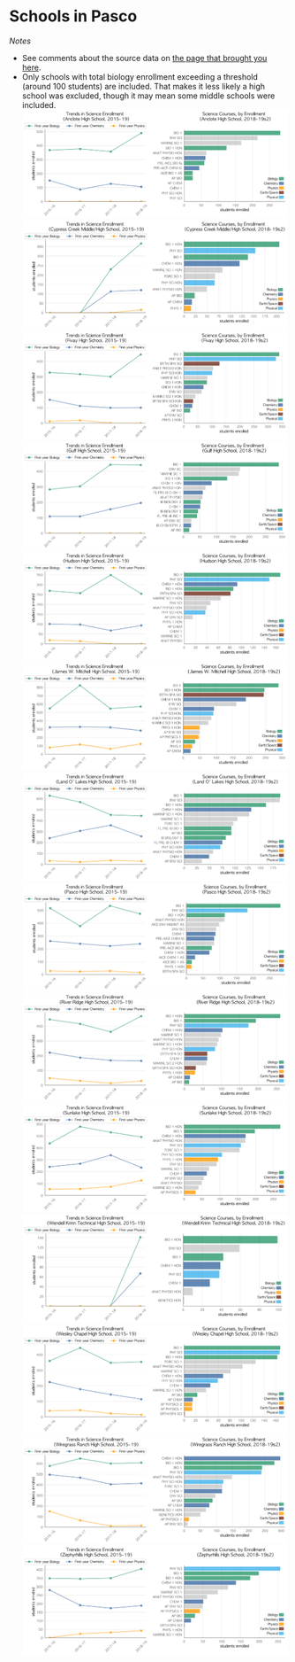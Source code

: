 # Schools in Pasco  
*Notes*
- See comments about the source data on [the page that brought you here](https://adamlamee.github.io/FL-K12-analyses/plots/District_pages/Pasco.html).  
- Only schools with total biology enrollment exceeding a threshold (around 100 students) are included. That makes it less likely a high school was excluded, though it may mean some middle schools were included.  
![](../School_plots/PASCO/ANCLOTE.png)
![](../School_plots/PASCO/CYPRESS_CR.png)
![](../School_plots/PASCO/FIVAY.png)
![](../School_plots/PASCO/GULF.png)
![](../School_plots/PASCO/HUDSON.png)
![](../School_plots/PASCO/JAMES_W_MI.png)
![](../School_plots/PASCO/LAND_O'_LA.png)
![](../School_plots/PASCO/PASCO.png)
![](../School_plots/PASCO/RIVER_RIDG.png)
![](../School_plots/PASCO/SUNLAKE.png)
![](../School_plots/PASCO/WENDELL_KR.png)
![](../School_plots/PASCO/WESLEY_CHA.png)
![](../School_plots/PASCO/WIREGRASS_.png)
![](../School_plots/PASCO/ZEPHYRHILL.png)
